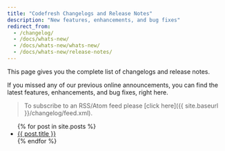 ```yaml
---
title: "Codefresh Changelogs and Release Notes"
description: "New features, enhancements, and bug fixes"
redirect_from:
  - /changelog/
  - /docs/whats-new/
  - /docs/whats-new/whats-new/
  - /docs/whats-new/release-notes/
---
```


This page gives you the complete list of changelogs and release notes.

If you missed any of our previous online announcements, you can find the latest features, enhancements, and bug fixes, right here.


> To subscribe to an RSS/Atom feed please [click here]({{ site.baseurl }}/changelog/feed.xml).


<ul>
  {% for post in site.posts %}
    <li>
      <a href="{{ site.baseurl }}{{ post.url }}">{{ post.title }}</a>
    </li>
  {% endfor %}

</ul>

